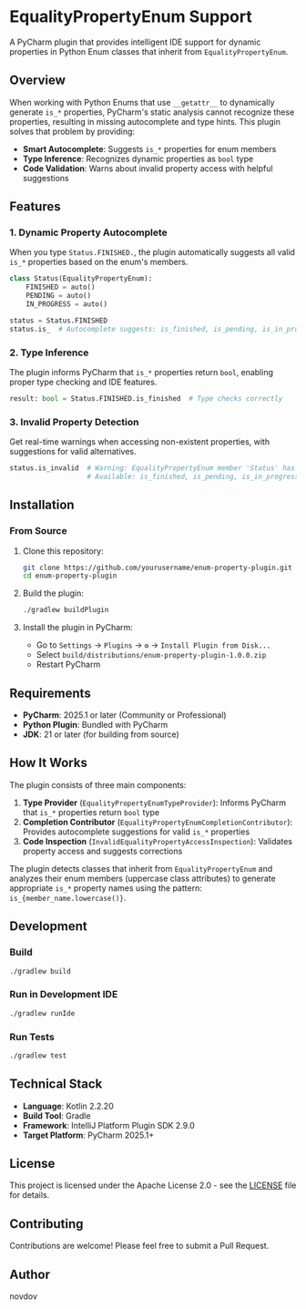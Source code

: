 # EqualityPropertyEnum Support

A PyCharm plugin that provides intelligent IDE support for dynamic properties in Python Enum classes that inherit from `EqualityPropertyEnum`.

## Overview

When working with Python Enums that use `__getattr__` to dynamically generate `is_*` properties, PyCharm's static analysis cannot recognize these properties, resulting in missing autocomplete and type hints. This plugin solves that problem by providing:

- **Smart Autocomplete**: Suggests `is_*` properties for enum members
- **Type Inference**: Recognizes dynamic properties as `bool` type
- **Code Validation**: Warns about invalid property access with helpful suggestions

## Features

### 1. Dynamic Property Autocomplete

When you type `Status.FINISHED.`, the plugin automatically suggests all valid `is_*` properties based on the enum's members.

```python
class Status(EqualityPropertyEnum):
    FINISHED = auto()
    PENDING = auto()
    IN_PROGRESS = auto()

status = Status.FINISHED
status.is_  # Autocomplete suggests: is_finished, is_pending, is_in_progress
```

### 2. Type Inference

The plugin informs PyCharm that `is_*` properties return `bool`, enabling proper type checking and IDE features.

```python
result: bool = Status.FINISHED.is_finished  # Type checks correctly
```

### 3. Invalid Property Detection

Get real-time warnings when accessing non-existent properties, with suggestions for valid alternatives.

```python
status.is_invalid  # Warning: EqualityPropertyEnum member 'Status' has no property 'is_invalid'.
                   # Available: is_finished, is_pending, is_in_progress
```

## Installation

### From Source

1. Clone this repository:
   ```bash
   git clone https://github.com/yourusername/enum-property-plugin.git
   cd enum-property-plugin
   ```

2. Build the plugin:
   ```bash
   ./gradlew buildPlugin
   ```

3. Install the plugin in PyCharm:
   - Go to `Settings` → `Plugins` → `⚙️` → `Install Plugin from Disk...`
   - Select `build/distributions/enum-property-plugin-1.0.0.zip`
   - Restart PyCharm

## Requirements

- **PyCharm**: 2025.1 or later (Community or Professional)
- **Python Plugin**: Bundled with PyCharm
- **JDK**: 21 or later (for building from source)

## How It Works

The plugin consists of three main components:

1. **Type Provider** (`EqualityPropertyEnumTypeProvider`): Informs PyCharm that `is_*` properties return `bool` type
2. **Completion Contributor** (`EqualityPropertyEnumCompletionContributor`): Provides autocomplete suggestions for valid `is_*` properties
3. **Code Inspection** (`InvalidEqualityPropertyAccessInspection`): Validates property access and suggests corrections

The plugin detects classes that inherit from `EqualityPropertyEnum` and analyzes their enum members (uppercase class attributes) to generate appropriate `is_*` property names using the pattern: `is_{member_name.lowercase()}`.

## Development

### Build

```bash
./gradlew build
```

### Run in Development IDE

```bash
./gradlew runIde
```

### Run Tests

```bash
./gradlew test
```

## Technical Stack

- **Language**: Kotlin 2.2.20
- **Build Tool**: Gradle
- **Framework**: IntelliJ Platform Plugin SDK 2.9.0
- **Target Platform**: PyCharm 2025.1+

## License

This project is licensed under the Apache License 2.0 - see the [LICENSE](LICENSE) file for details.

## Contributing

Contributions are welcome! Please feel free to submit a Pull Request.

## Author

novdov